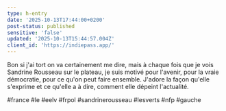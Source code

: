 ```yaml
---
type: h-entry
date: '2025-10-13T17:44:00+0200'
post-status: published
sensitive: 'false'
updated: '2025-10-13T15:44:57.004Z'
client_id: 'https://indiepass.app/'
---
```

Bon si j'ai tort on va certainement me dire, mais à chaque fois que je vois Sandrine Rousseau sur le plateau, je suis motivé pour l'avenir, pour la vraie démocratie, pour ce qu'on peut faire ensemble. J'adore la façon qu'elle s'exprime et ce qu'elle a à dire, comment elle dépeint l'actualité. 

#france #le #eelv #frpol #sandrinerousseau #lesverts #nfp #gauche
